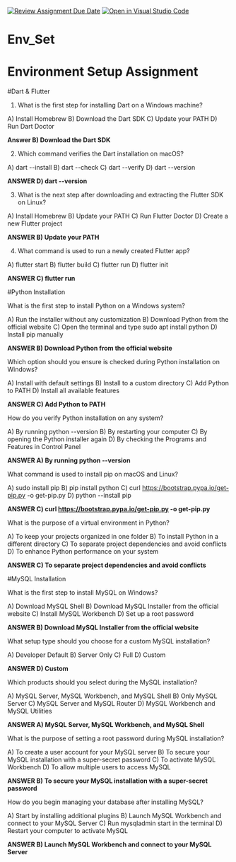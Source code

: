 [![Review Assignment Due Date](https://classroom.github.com/assets/deadline-readme-button-22041afd0340ce965d47ae6ef1cefeee28c7c493a6346c4f15d667ab976d596c.svg)](https://classroom.github.com/a/vnsr1XuU)
[![Open in Visual Studio Code](https://classroom.github.com/assets/open-in-vscode-2e0aaae1b6195c2367325f4f02e2d04e9abb55f0b24a779b69b11b9e10269abc.svg)](https://classroom.github.com/online_ide?assignment_repo_id=15639836&assignment_repo_type=AssignmentRepo)
# Env_Set

# Environment Setup Assignment

#Dart & Flutter

1. What is the first step for installing Dart on a Windows machine?

A) Install Homebrew
B) Download the Dart SDK
C) Update your PATH
D) Run Dart Doctor

**Answer B) Download the Dart SDK**


2. Which command verifies the Dart installation on macOS?

A) dart --install
B) dart --check
C) dart --verify
D) dart --version

**ANSWER D) dart --version**

3. What is the next step after downloading and extracting the Flutter SDK on Linux?

A) Install Homebrew
B) Update your PATH
C) Run Flutter Doctor
D) Create a new Flutter project

**ANSWER B) Update your PATH**

4. What command is used to run a newly created Flutter app?

A) flutter start
B) flutter build
C) flutter run
D) flutter init

**ANSWER C) flutter run**

#Python Installation

What is the first step to install Python on a Windows system?

A) Run the installer without any customization
B) Download Python from the official website
C) Open the terminal and type sudo apt install python
D) Install pip manually

**ANSWER B) Download Python from the official website**

Which option should you ensure is checked during Python installation on Windows?

A) Install with default settings
B) Install to a custom directory
C) Add Python to PATH
D) Install all available features

**ANSWER C) Add Python to PATH**

How do you verify Python installation on any system?

A) By running python --version
B) By restarting your computer
C) By opening the Python installer again
D) By checking the Programs and Features in Control Panel

**ANSWER A) By running python --version**

What command is used to install pip on macOS and Linux?

A) sudo install pip
B) pip install python
C) curl https://bootstrap.pypa.io/get-pip.py -o get-pip.py
D) python --install pip

**ANSWER C) curl https://bootstrap.pypa.io/get-pip.py -o get-pip.py**

What is the purpose of a virtual environment in Python?

A) To keep your projects organized in one folder
B) To install Python in a different directory
C) To separate project dependencies and avoid conflicts
D) To enhance Python performance on your system

**ANSWER C) To separate project dependencies and avoid conflicts**

#MySQL Installation

What is the first step to install MySQL on Windows?

A) Download MySQL Shell
B) Download MySQL Installer from the official website
C) Install MySQL Workbench
D) Set up a root password

**ANSWER B) Download MySQL Installer from the official website**

What setup type should you choose for a custom MySQL installation?

A) Developer Default
B) Server Only
C) Full
D) Custom

**ANSWER D) Custom**

Which products should you select during the MySQL installation?

A) MySQL Server, MySQL Workbench, and MySQL Shell
B) Only MySQL Server
C) MySQL Server and MySQL Router
D) MySQL Workbench and MySQL Utilities

**ANSWER A) MySQL Server, MySQL Workbench, and MySQL Shell**

What is the purpose of setting a root password during MySQL installation?

A) To create a user account for your MySQL server
B) To secure your MySQL installation with a super-secret password
C) To activate MySQL Workbench
D) To allow multiple users to access MySQL

**ANSWER B) To secure your MySQL installation with a super-secret password**

How do you begin managing your database after installing MySQL?

A) Start by installing additional plugins
B) Launch MySQL Workbench and connect to your MySQL Server
C) Run mysqladmin start in the terminal
D) Restart your computer to activate MySQL

**ANSWER B) Launch MySQL Workbench and connect to your MySQL Server**

